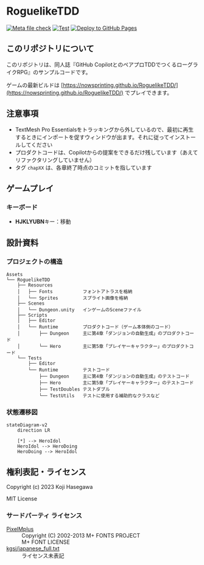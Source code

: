# RoguelikeTDD

[![Meta file check](https://github.com/nowsprinting/RoguelikeTDD/actions/workflows/metacheck.yml/badge.svg)](https://github.com/nowsprinting/RoguelikeTDD/actions/workflows/metacheck.yml)
[![Test](https://github.com/nowsprinting/RoguelikeTDD/actions/workflows/test.yml/badge.svg)](https://github.com/nowsprinting/RoguelikeTDD/actions/workflows/test.yml)
[![Deploy to GitHub Pages](https://github.com/nowsprinting/RoguelikeTDD/actions/workflows/deploy.yml/badge.svg)](https://github.com/nowsprinting/RoguelikeTDD/actions/workflows/deploy.yml)



## このリポジトリについて

このリポジトリは、同人誌『GitHub CopilotとのペアプロTDDでつくるローグライクRPG』のサンプルコードです。

ゲームの最新ビルドは [https://nowsprinting.github.io/RoguelikeTDD/](https://nowsprinting.github.io/RoguelikeTDD/) でプレイできます。



## 注意事項

- TextMesh Pro Essentialsをトラッキングから外しているので、最初に再生するときにインポートを促すウィンドウが出ます。それに従ってインストールしてください
- プロダクトコードは、Copilotからの提案をできるだけ残しています（あえてリファクタリングしていません）
- タグ `chapXX` は、各章終了時点のコミットを指しています



## ゲームプレイ

### キーボード

- **HJKLYUBN**キー：移動



## 設計資料

### プロジェクトの構造

```
Assets
└── RoguelikeTDD
    ├── Resources
    │   ├── Fonts           フォントアトラスを格納
    │   └── Sprites         スプライト画像を格納
    ├── Scenes
    │   └── Dungeon.unity   インゲームのSceneファイル
    ├── Scripts
    │   ├── Editor
    │   └── Runtime         プロダクトコード（ゲーム本体側のコード）
    │       ├── Dungeon     主に第4章「ダンジョンの自動生成」のプロダクトコード
    │       └── Hero        主に第5章「プレイヤーキャラクター」のプロダクトコード
    └── Tests
        ├── Editor
        └── Runtime         テストコード
            ├── Dungeon     主に第4章「ダンジョンの自動生成」のテストコード
            ├── Hero        主に第5章「プレイヤーキャラクター」のテストコード
            ├── TestDoubles テストダブル
            └── TestUtils   テストに使用する補助的なクラスなど
```


### 状態遷移図

```mermaid
stateDiagram-v2
    direction LR

    [*] --> HeroIdol
    HeroIdol --> HeroDoing
    HeroDoing --> HeroIdol
```



## 権利表記・ライセンス

Copyright (c) 2023 Koji Hasegawa

MIT License


### サードパーティ ライセンス

<dl>
  <dt><a href="https://itouhiro.hatenablog.com/entry/20130602/font">PixelMplus</a></dt>
  <dd>Copyright (C) 2002-2013 M+ FONTS PROJECT<br/>
    M+ FONT LICENSE</dd>
  <dt><a href="https://gist.github.com/kgsi/ed2f1c5696a2211c1fd1e1e198c96ee4">kgsi/japanese_full.txt</a></dt>
  <dd>ライセンス未表記</dd>
</dl>
